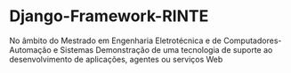 # Django-Framework-RINTE
No âmbito do Mestrado em Engenharia Eletrotécnica e de Computadores-Automação e Sistemas Demonstração de uma tecnologia de suporte ao desenvolvimento de aplicações, agentes ou serviços Web 
